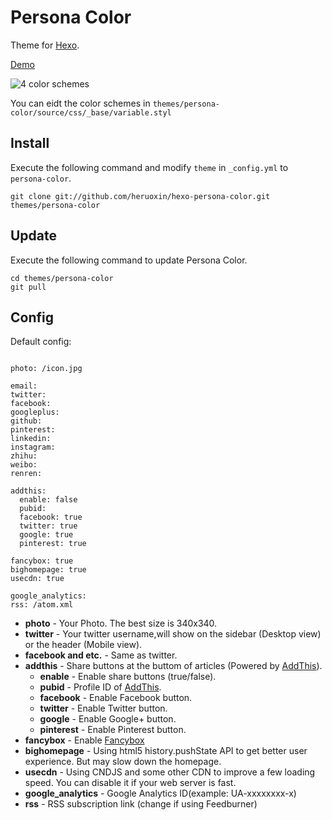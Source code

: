 # Persona Color

Theme for [Hexo].

[Demo]

![4 color schemes](http://ww3.sinaimg.cn/large/66cab368gw1ed07yp2yjfj21400mi7a2.jpg)

You can eidt the color schemes in `themes/persona-color/source/css/_base/variable.styl`

## Install

Execute the following command and modify `theme` in `_config.yml` to `persona-color`.

```
git clone git://github.com/heruoxin/hexo-persona-color.git themes/persona-color
```

## Update

Execute the following command to update Persona Color.

```
cd themes/persona-color
git pull
```

## Config

Default config:

``` 

photo: /icon.jpg

email: 
twitter: 
facebook: 
googleplus: 
github: 
pinterest: 
linkedin: 
instagram: 
zhihu: 
weibo: 
renren: 

addthis:
  enable: false
  pubid:
  facebook: true
  twitter: true
  google: true
  pinterest: true

fancybox: true
bighomepage: true
usecdn: true

google_analytics: 
rss: /atom.xml
```

- **photo** - Your Photo. The best size is 340x340.
- **twitter** - Your twitter username,will show on the sidebar (Desktop view) or the header (Mobile view).
- **facebook and etc.** - Same as twitter.
- **addthis** - Share buttons at the buttom of articles (Powered by [AddThis]).
  - **enable** - Enable share buttons (true/false).
  - **pubid** - Profile ID of [AddThis].
  - **facebook** - Enable Facebook button.
  - **twitter** - Enable Twitter button.
  - **google** - Enable Google+ button.
  - **pinterest** - Enable Pinterest button.
- **fancybox** - Enable [Fancybox]
- **bighomepage** - Using html5 history.pushState API to get better user experience. But may slow down the homepage.
- **usecdn** - Using CNDJS and some other CDN to improve a few loading speed. You can disable it if your web server is fast.
- **google_analytics** - Google Analytics ID(example: UA-xxxxxxxx-x)
- **rss** - RSS subscription link (change if using Feedburner)


[Hexo]: http://zespia.tw/hexo/
[Demo]: http://10202be9.com/
[AddThis]: https://www.addthis.com
[Fancybox]: http://fancyapps.com/fancybox/
